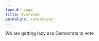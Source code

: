 ```yaml
---
layout: page
title: Overview
permalink: /overview/
---
```

We are getting lazy ass Democrats to vote
